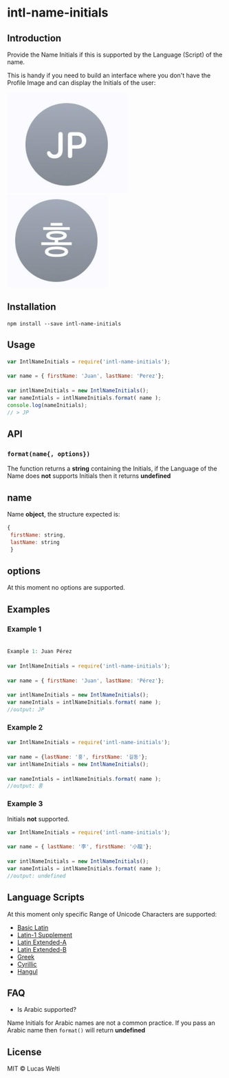 # intl-name-initials

## Introduction
Provide the Name Initials if this is supported by the Language (Script) of the name.

This is handy if you need to build an interface where you don't have the Profile Image and can display the Initials of the user:


<img src="JPInitials.png">

<img src="Hangul.png" >


## Installation

    npm install --save intl-name-initials

## Usage

```js
var IntlNameInitials = require('intl-name-initials');

var name = { firstName: 'Juan', lastName: 'Perez'};

var intlNameInitials = new IntlNameInitials();
var nameIntials = intlNameInitials.format( name );
console.log(nameInitials);
// > JP

```

## API

### `format(name{, options})`

The function returns a **string** containing the Initials, if the Language of the Name does **not** supports Initials then it returns **undefined**

## name

Name **object**, the structure expected is:
```js
{
 firstName: string,
 lastName: string
 }
```


## options

At this moment no options are supported.


## Examples

### Example 1
```javascript

Example 1: Juan Pérez

var IntlNameInitials = require('intl-name-initials');

var name = { firstName: 'Juan', lastName: 'Pérez'};

var intlNameInitials = new IntlNameInitials();
var nameIntials = intlNameInitials.format( name );
//output: JP
```

### Example 2

```js
var IntlNameInitials = require('intl-name-initials');

var name = {lastName: '홍', firstName: '길동'};
var intlNameInitials = new IntlNameInitials();

var nameIntials = intlNameInitials.format( name );
//output: 홍

```

### Example 3
Initials **not** supported.

```js
var IntlNameInitials = require('intl-name-initials');

var name = { lastName: '李', firstName: '小龍'};

var intlNameInitials = new IntlNameInitials();
var nameIntials = intlNameInitials.format( name );
//output: undefined

```


## Language Scripts

At this moment only specific Range of Unicode Characters are supported:
* [Basic Latin](https://unicode-table.com/en/blocks/basic-latin/)
* [Latin-1 Supplement](https://unicode-table.com/en/blocks/latin-1-supplement/)
* [Latin Extended-A](https://unicode-table.com/en/blocks/latin-extended-a/)
* [Latin Extended-B](https://unicode-table.com/en/blocks/latin-extended-b/)
* [Greek](https://unicode-table.com/en/blocks/greek-coptic/)
* [Cyrillic](https://unicode-table.com/en/blocks/cyrillic/)
* [Hangul](http://www.programminginkorean.com/programming/hangul-in-unicode/hangul-syllables-uac00-ud7a3/)


## FAQ

* Is Arabic supported?

Name Initials for Arabic names are not a common practice. If you pass an Arabic name then `format()` will return **undefined**

## License
MIT © Lucas Welti